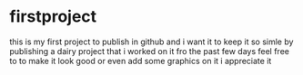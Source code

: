 # firstproject
this is my first project to publish in github and i want it to keep it so simle by publishing a dairy project that i worked on it fro the past few days feel free to to make it look good or even add some graphics on it i appreciate it 
